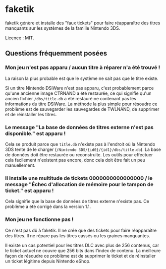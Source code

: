 # faketik

faketik génère et installe des "faux tickets" pour faire réapparaître des titres manquants sur les systèmes de la famille Nintendo 3DS.

Licence : MIT.

## Questions fréquemment posées

### Mon jeu n'est pas apparu / aucun titre à réparer n'a été trouvé !
La raison la plus probable est que le système ne sait pas que le titre existe.

Si un titre Nintendo DSiWare n'est pas apparu, c'est probablement parce qu'une ancienne image CTRNAND a été restaurée, ce qui signifie qu'un ancien fichier `/dbs/title.db` a été restauré ne contenant pas les informations du titre DSiWare. La méthode la plus simple pour résoudre ce problème est de sauvegarder les sauvegardes de TWLNAND, de supprimer et de réinstaller les titres.

### Le message "La base de données de titres externe n'est pas disponible." est apparu !
Cela se produit parce que `title.db` n'existe pas à l'endroit où la Nintendo 3DS tente de le charger (`/Nintendo 3DS/{id0}/{id1}/dbs/title.db`). La base de données doit être restaurée ou reconstruite. Les outils pour effectuer cela facilement n'existent pas encore, donc cela doit être fait un peu manuellement.

### Il installe une multitude de tickets 0000000000000000 / le message "Échec d'allocation de mémoire pour le tampon de ticket." est apparu !
Cela signifie que la base de données de titres externe n'existe pas. Ce problème a été corrigé dans la version 1.1.

### Mon jeu ne fonctionne pas !
Ce n'est pas dû à faketik. Il ne crée que des tickets pour faire réapparaître des titres. Il ne répare pas les titres cassés ou les graines manquantes.

Il existe un cas potentiel pour les titres DLC avec plus de 256 contenus, car le ticket actuel ne couvre que 256 bits dans l'index de contenu. La meilleure façon de résoudre ce problème est de supprimer le ticket et de réinstaller un ticket légitime depuis Nintendo eShop.


